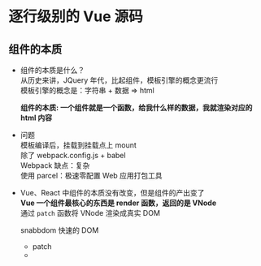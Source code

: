# 逐行级别的 Vue 源码  
## 组件的本质  
- 组件的本质是什么？  
  从历史来讲，JQuery 年代，比起组件，模板引擎的概念更流行  
  模板引擎的概念是：字符串 + 数据 => html  

  **组件的本质: 一个组件就是一个函数，给我什么样的数据，我就渲染对应的 html 内容**  

- 问题  
  模板编译后，挂载到挂载点上 mount  
  除了 webpack.config.js + babel  
  Webpack 缺点：复杂  
  使用 parcel：极速零配置 Web 应用打包工具  

- Vue、React 中组件的本质没有改变，但是组件的产出变了  
  **Vue 一个组件最核心的东西是 render 函数，返回的是 VNode**  
  通过 `patch` 函数将 VNode 渲染成真实 DOM  

  snabbdom 快速的 DOM  

  - patch  
  - 